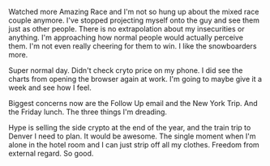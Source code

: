 Watched more Amazing Race and I'm not so hung up about the mixed race couple anymore. I've stopped projecting myself onto the guy and see them just as other people. There is no extrapolation about my insecurities or anything. I'm approaching how normal people would actually perceive them. I'm not even really cheering for them to win. I like the snowboarders more.

Super normal day. Didn't check cryto price on my phone. I did see the charts from opening the browser again at work. I'm going to maybe give it a week and see how I feel.

Biggest concerns now are the Follow Up email and the New York Trip. And the Friday lunch. The three things I'm dreading.

Hype is selling the side crypto at the end of the year, and the train trip to Denver I need to plan. It would be awesome. The single moment when I'm alone in the hotel room and I can just strip off all my clothes. Freedom from external regard. So good.
